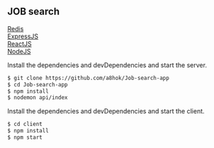 ## JOB search

[Redis](https://redis.io/)\
[ExpressJS](https://expressjs.com/)\
[ReactJS](https://reactjs.org/)\
[NodeJS](https://nodejs.org/en/)

Install the dependencies and devDependencies and start the server.

```sh
$ git clone https://github.com/a8hok/Job-search-app
$ cd Job-search-app
$ npm install
$ nodemon api/index
```

Install the dependencies and devDependencies and start the client.

```sh
$ cd client
$ npm install
$ npm start
```
